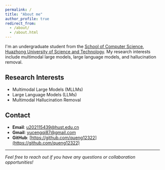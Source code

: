 ```yaml
---
permalink: /
title: "About me"
author_profile: true
redirect_from: 
  - /about/
  - /about.html
---
```


I'm an undergraduate student from the [School of Computer Science](https://cs.hust.edu.cn/), [Huazhong University of Science and Technology](https://www.hust.edu.cn/). My research interests include multimodal large models, large language models, and hallucination removal.

## Research Interests

- Multimodal Large Models (MLLMs)
- Large Language Models (LLMs)
- Multimodal Hallucination Removal

## Contact

- **Email**: [u202115439@hust.edu.cn](mailto:u202115439@hust.edu.cn)
- **Gmail**: [yucengqi87@gmail.com](mailto:yucengqi87@gmail.com)
- **GitHub**: [https://github.com/queng12322](https://github.com/queng12322)

---

*Feel free to reach out if you have any questions or collaboration opportunities!*
